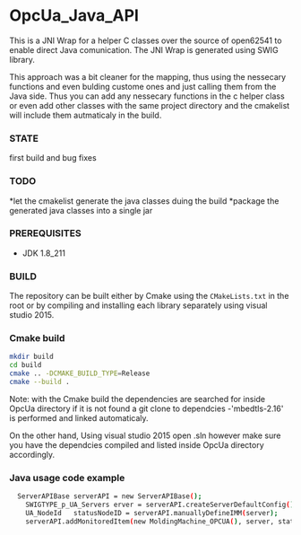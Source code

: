 # OpcUa_Java_API

This is a JNI Wrap for a helper C classes over the source of open62541 to enable direct Java comunication.
The JNI Wrap is generated using SWIG library.

This approach was a bit cleaner for the mapping, thus using the nessecary functions and even bulding custome ones and just calling them from the Java side. Thus you can add any nessecary functions in the c helper class or even add other classes with the same project directory and the cmakelist will include them autmaticaly in the build.

### STATE

first build and bug fixes
### TODO
*let the cmakelist generate the java classes duing the build
*package the generated java classes into a single jar

### PREREQUISITES

* JDK 1.8_211


### BUILD

The repository can be built either by Cmake using the `CMakeLists.txt` in the root or by compiling and installing each library separately using visual studio 2015.


### Cmake build

```bash
mkdir build
cd build 
cmake .. -DCMAKE_BUILD_TYPE=Release 
cmake --build .
```

Note: with the Cmake build the dependencies are searched for inside OpcUa directory if it is not found a git clone to dependcies -'mbedtls-2.16' is performed and linked automaticaly.

On the other hand, Using visual studio 2015 open .sln however make sure you have the dependcies compiled and listed inside OpcUa directory accordingly.

### Java usage code example 

```bash
  ServerAPIBase	serverAPI = new ServerAPIBase();
	SWIGTYPE_p_UA_Servers erver = serverAPI.createServerDefaultConfig();
	UA_NodeId	statusNodeID = serverAPI.manuallyDefineIMM(server);
	serverAPI.addMonitoredItem(new MoldingMachine_OPCUA(), server, statusNodeID);
```
